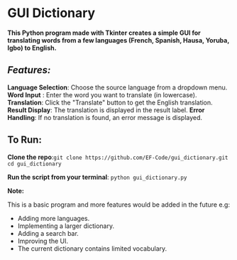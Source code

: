 # GUI Dictionary

**This Python program made with Tkinter creates a simple GUI for translating words from a few languages (French, Spanish, Hausa, Yoruba, Igbo) to English.**

## *Features:*

**Language Selection**: Choose the source language from a dropdown menu.
**Word Input** : Enter the word you want to translate (in lowercase).
**Translation**: Click the "Translate" button to get the English translation.
**Result Display**: The translation is displayed in the result label.
**Error Handling**: If no translation is found, an error message is displayed.

## To Run:

**Clone the repo**:`git clone https://github.com/EF-Code/gui_dictionary.git` `cd gui_dictionary`

**Run the script from your terminal**: `python gui_dictionary.py`

**Note:**

This is a basic program and more features would be added in the future e.g:

* Adding more languages.
* Implementing a larger dictionary.
* Adding a search bar.
* Improving the UI.
* The current dictionary contains limited vocabulary.
